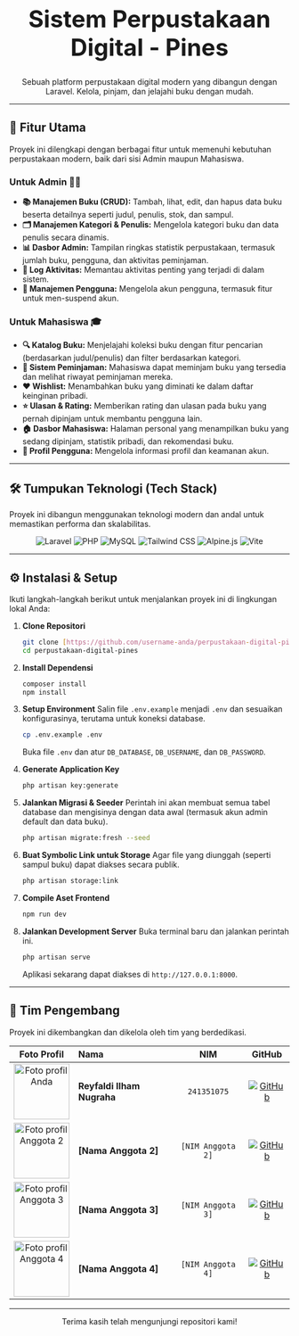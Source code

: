 <div align="center">
  <h1 style="font-size: 3em; font-weight: bold;">Sistem Perpustakaan Digital - Pines</h1>
  <p>
    Sebuah platform perpustakaan digital modern yang dibangun dengan Laravel. Kelola, pinjam, dan jelajahi buku dengan mudah.
  </p>
</div>

---

## 🚀 Fitur Utama

Proyek ini dilengkapi dengan berbagai fitur untuk memenuhi kebutuhan perpustakaan modern, baik dari sisi Admin maupun Mahasiswa.

### Untuk Admin 👨‍💼
-   **📚 Manajemen Buku (CRUD):** Tambah, lihat, edit, dan hapus data buku beserta detailnya seperti judul, penulis, stok, dan sampul.
-   **🗂️ Manajemen Kategori & Penulis:** Mengelola kategori buku dan data penulis secara dinamis.
-   **📊 Dasbor Admin:** Tampilan ringkas statistik perpustakaan, termasuk jumlah buku, pengguna, dan aktivitas peminjaman.
-   **📜 Log Aktivitas:** Memantau aktivitas penting yang terjadi di dalam sistem.
-   **👥 Manajemen Pengguna:** Mengelola akun pengguna, termasuk fitur untuk men-suspend akun.

### Untuk Mahasiswa 🎓
-   **🔍 Katalog Buku:** Menjelajahi koleksi buku dengan fitur pencarian (berdasarkan judul/penulis) dan filter berdasarkan kategori.
-   **🔄 Sistem Peminjaman:** Mahasiswa dapat meminjam buku yang tersedia dan melihat riwayat peminjaman mereka.
-   **❤️ Wishlist:** Menambahkan buku yang diminati ke dalam daftar keinginan pribadi.
-   **⭐ Ulasan & Rating:** Memberikan rating dan ulasan pada buku yang pernah dipinjam untuk membantu pengguna lain.
-   **🏠 Dasbor Mahasiswa:** Halaman personal yang menampilkan buku yang sedang dipinjam, statistik pribadi, dan rekomendasi buku.
-   **👤 Profil Pengguna:** Mengelola informasi profil dan keamanan akun.

---

## 🛠️ Tumpukan Teknologi (Tech Stack)

Proyek ini dibangun menggunakan teknologi modern dan andal untuk memastikan performa dan skalabilitas.

<p align="center">
  <img src="https://img.shields.io/badge/Laravel-FF2D20?style=for-the-badge&logo=laravel&logoColor=white" alt="Laravel"/>
  <img src="https://img.shields.io/badge/PHP-777BB4?style=for-the-badge&logo=php&logoColor=white" alt="PHP"/>
  <img src="https://img.shields.io/badge/MySQL-4479A1?style=for-the-badge&logo=mysql&logoColor=white" alt="MySQL"/>
  <img src="https://img.shields.io/badge/Tailwind_CSS-38B2AC?style=for-the-badge&logo=tailwind-css&logoColor=white" alt="Tailwind CSS"/>
  <img src="https://img.shields.io/badge/Alpine.js-8BC0D0?style=for-the-badge&logo=alpine.js&logoColor=white" alt="Alpine.js"/>
  <img src="https://img.shields.io/badge/Vite-646CFF?style=for-the-badge&logo=vite&logoColor=white" alt="Vite"/>
</p>

---

## ⚙️ Instalasi & Setup

Ikuti langkah-langkah berikut untuk menjalankan proyek ini di lingkungan lokal Anda:

1.  **Clone Repositori**
    ```bash
    git clone [https://github.com/username-anda/perpustakaan-digital-pines.git](https://github.com/username-anda/perpustakaan-digital-pines.git)
    cd perpustakaan-digital-pines
    ```

2.  **Install Dependensi**
    ```bash
    composer install
    npm install
    ```

3.  **Setup Environment**
    Salin file `.env.example` menjadi `.env` dan sesuaikan konfigurasinya, terutama untuk koneksi database.
    ```bash
    cp .env.example .env
    ```
    Buka file `.env` dan atur `DB_DATABASE`, `DB_USERNAME`, dan `DB_PASSWORD`.

4.  **Generate Application Key**
    ```bash
    php artisan key:generate
    ```

5.  **Jalankan Migrasi & Seeder**
    Perintah ini akan membuat semua tabel database dan mengisinya dengan data awal (termasuk akun admin default dan data buku).
    ```bash
    php artisan migrate:fresh --seed
    ```

6.  **Buat Symbolic Link untuk Storage**
    Agar file yang diunggah (seperti sampul buku) dapat diakses secara publik.
    ```bash
    php artisan storage:link
    ```

7.  **Compile Aset Frontend**
    ```bash
    npm run dev
    ```

8.  **Jalankan Development Server**
    Buka terminal baru dan jalankan perintah ini.
    ```bash
    php artisan serve
    ```
    Aplikasi sekarang dapat diakses di `http://127.0.0.1:8000`.

---

## 👥 Tim Pengembang

Proyek ini dikembangkan dan dikelola oleh tim yang berdedikasi.

| Foto Profil | Nama | NIM | GitHub |
| :---: | :--- | :---: | :---: |
| <img src="https://github.com/username-anda.png?size=100" width="100" alt="Foto profil Anda"> | **Reyfaldi Ilham Nugraha** | `241351075` | [![GitHub](https://img.shields.io/badge/GitHub-181717?style=for-the-badge&logo=github&logoColor=white)](https://github.com/Reyy514) |
| <img src="https://github.com/username-anggota-2.png?size=100" width="100" alt="Foto profil Anggota 2"> | **[Nama Anggota 2]** | `[NIM Anggota 2]` | [![GitHub](https://img.shields.io/badge/GitHub-181717?style=for-the-badge&logo=github&logoColor=white)](https://github.com/username-anggota-2) |
| <img src="https://github.com/username-anggota-3.png?size=100" width="100" alt="Foto profil Anggota 3"> | **[Nama Anggota 3]** | `[NIM Anggota 3]` | [![GitHub](https://img.shields.io/badge/GitHub-181717?style=for-the-badge&logo=github&logoColor=white)](https://github.com/username-anggota-3) |
| <img src="https://github.com/username-anggota-4.png?size=100" width="100" alt="Foto profil Anggota 4"> | **[Nama Anggota 4]** | `[NIM Anggota 4]` | [![GitHub](https://img.shields.io/badge/GitHub-181717?style=for-the-badge&logo=github&logoColor=white)](https://github.com/username-anggota-4) |

---
<p align="center">
  Terima kasih telah mengunjungi repositori kami!
</p>
